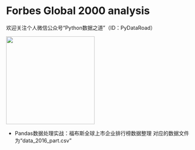 # Forbes Global 2000 analysis


欢迎关注个人微信公众号“Python数据之道”（ID：PyDataRoad）

<img src="http://oqb5ftrdh.bkt.clouddn.com/17-6-14/55662557.jpg" width="240" height="240"/>


* Pandas数据处理实战：福布斯全球上市企业排行榜数据整理
对应的数据文件为“data_2016_part.csv”
